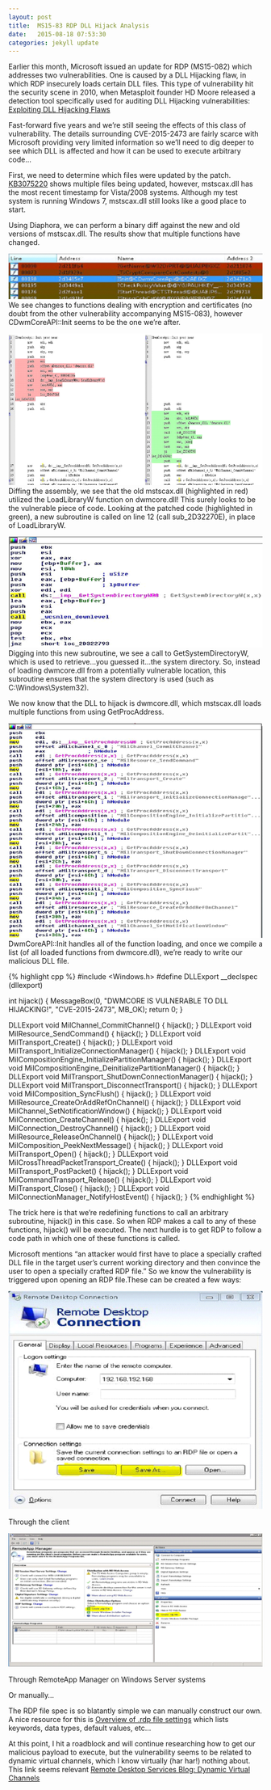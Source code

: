 ```yaml
---
layout: post
title:  MS15-83 RDP DLL Hijack Analysis
date:   2015-08-18 07:53:30
categories: jekyll update
---
```

Earlier this month, Microsoft issued an update for RDP (MS15-082) which addresses two vulnerabilities. One is caused by a DLL Hijacking flaw, in which RDP insecurely loads certain DLL files. This type of vulnerability hit the security scene in 2010, when Metasploit founder HD Moore released a detection tool specifically used for auditing DLL Hijacking vulnerabilities: [Exploiting DLL Hijacking Flaws](https://community.rapid7.com/community/metasploit/blog/2010/08/22/exploiting-dll-hijacking-flaws)

Fast-forward five years and we’re still seeing the effects of this class of vulnerability. The details surrounding CVE-2015-2473 are fairly scarce with Microsoft providing very limited information so we’ll need to dig deeper to see which DLL is affected and how it can be used to execute arbitrary code…

First, we need to determine which files were updated by the patch. [KB3075220](https://support.microsoft.com/en-us/kb/3075220) shows multiple files being updated, however, mstscax.dll has the most recent timestamp for Vista/2008 systems. Although my test system is running Windows 7, mstscax.dll still looks like a good place to start.

Using Diaphora, we can perform a binary diff against the new and old versions of mstscax.dll. The results show that multiple functions have changed.



![rdpdiff](/images/diff2.png)
We see changes to functions dealing with encryption and certificates (no doubt from the other vulnerability accompanying MS15-083), however CDwmCoreAPI::Init seems to be the one we’re after.



![diffasm](/images/diffasm.png)
Diffing the assembly, we see that the old mstscax.dll (highlighted in red) utilized the LoadLibraryW function on dwmcore.dll! This surely looks to be the vulnerable piece of code. Looking at the patched code (highlighted in green), a new subroutine is called on line 12 (call sub_2D32270E), in place of LoadLibraryW.



![sysdir](/images/sysdir.png)
Digging into this new subroutine, we see a call to GetSystemDirectoryW, which is used to retrieve…you guessed it…the system directory. So, instead of loading dwmcore.dll from a potentially vulnerable location, this subroutine ensures that the system directory is used (such as C:\Windows\System32).

We now know that the DLL to hijack is dwmcore.dll, which mstscax.dll loads multiple functions from using GetProcAddress.



![funcload](/images/funcload.png)
DwmCoreAPI::Init handles all of the function loading, and once we compile a list (of all loaded functions from dwmcore.dll), we’re ready to write our malicious DLL file.

{% highlight cpp %}
#include <Windows.h>
#define DLLExport __declspec (dllexport)

int hijack()
{
	MessageBox(0, "DWMCORE IS VULNERABLE TO DLL HIJACKING!", "CVE-2015-2473", MB_OK);
	return 0;
}

DLLExport void MilChannel_CommitChannel() { hijack(); }
DLLExport void MilResource_SendCommand() { hijack(); }
DLLExport void MilTransport_Create() { hijack(); }
DLLExport void MilTransport_InitializeConnectionManager() { hijack(); }
DLLExport void MilCompositionEngine_InitializePartitionManager() { hijack(); }
DLLExport void MilCompositionEngine_DeinitializePartitionManager() { hijack(); }
DLLExport void MilTransport_ShutDownConnectionManager() { hijack(); }
DLLExport void MilTransport_DisconnectTransport() { hijack(); }
DLLExport void MilComposition_SyncFlush() { hijack(); }
DLLExport void MilResource_CreateOrAddRefOnChannel() { hijack(); }
DLLExport void MilChannel_SetNotificationWindow() { hijack(); }
DLLExport void MilConnection_CreateChannel() { hijack(); }
DLLExport void MilConnection_DestroyChannel() { hijack(); }
DLLExport void MilResource_ReleaseOnChannel() { hijack(); }
DLLExport void MilComposition_PeekNextMessage() { hijack(); }
DLLExport void MilTransport_Open() { hijack(); }
DLLExport void MilCrossThreadPacketTransport_Create() { hijack(); }
DLLExport void MilTransport_PostPacket() { hijack(); }
DLLExport void MilCommandTransport_Release() { hijack(); }
DLLExport void MilTransport_Close() { hijack(); }
DLLExport void MilConnectionManager_NotifyHostEvent() { hijack(); }
{% endhighlight %}

The trick here is that we’re redefining functions to call an arbitrary subroutine, hijack() in this case. So when RDP makes a call to any of these functions, hijack() will be executed. The next hurdle is to get RDP to follow a code path in which one of these functions is called.

Microsoft mentions “an attacker would first have to place a specially crafted DLL file in the target user’s current working directory and then convince the user to open a specially crafted RDP file.” So we know the vulnerability is triggered upon opening an RDP file.These can be created a few ways:



![rdpclient](/images/rdpclient.png)

Through the client




![remoteapp](/images/remoteapp.png)

Through RemoteApp Manager on Windows Server systems


Or manually…

The RDP file spec is so blatantly simple we can manually construct our own. A nice resource for this is [Overview of .rdp file settings](http://www.donkz.nl/files/rdpsettings.html) which lists keywords, data types, default values, etc…

At this point, I hit a roadblock and will continue researching how to get our malicious payload to execute, but the vulnerability seems to be related to dynamic virtual channels, which I know virtually (har har!)  nothing about. This link seems relevant [Remote Desktop Services Blog: Dynamic Virtual Channels](http://blogs.msdn.com/b/rds/archive/2007/09/20/dynamic-virtual-channels.aspx)
